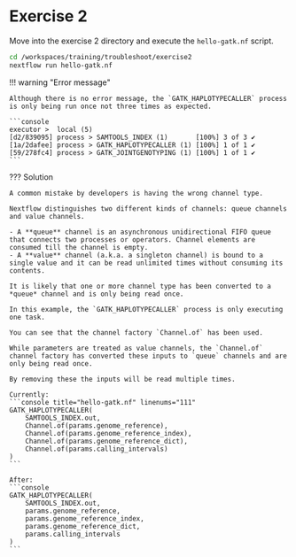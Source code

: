 # Exercise 2

Move into the exercise 2 directory and execute the `hello-gatk.nf` script.

```bash
cd /workspaces/training/troubleshoot/exercise2
nextflow run hello-gatk.nf
```

!!! warning "Error message"

    Although there is no error message, the `GATK_HAPLOTYPECALLER` process is only being run once not three times as expected.

    ```console
    executor >  local (5)
    [d2/839095] process > SAMTOOLS_INDEX (1)       [100%] 3 of 3 ✔
    [1a/2dafee] process > GATK_HAPLOTYPECALLER (1) [100%] 1 of 1 ✔
    [59/278fc4] process > GATK_JOINTGENOTYPING (1) [100%] 1 of 1 ✔
    ```

??? Solution

    A common mistake by developers is having the wrong channel type.

    Nextflow distinguishes two different kinds of channels: queue channels and value channels.

    - A **queue** channel is an asynchronous unidirectional FIFO queue that connects two processes or operators. Channel elements are consumed till the channel is empty.
    - A **value** channel (a.k.a. a singleton channel) is bound to a single value and it can be read unlimited times without consuming its contents.

    It is likely that one or more channel type has been converted to a *queue* channel and is only being read once.

    In this example, the `GATK_HAPLOTYPECALLER` process is only executing one task.

    You can see that the channel factory `Channel.of` has been used.

    While parameters are treated as value channels, the `Channel.of` channel factory has converted these inputs to `queue` channels and are only being read once.

    By removing these the inputs will be read multiple times.

    Currently:
    ```console title="hello-gatk.nf" linenums="111"
    GATK_HAPLOTYPECALLER(
        SAMTOOLS_INDEX.out,
        Channel.of(params.genome_reference),
        Channel.of(params.genome_reference_index),
        Channel.of(params.genome_reference_dict),
        Channel.of(params.calling_intervals)
    )
    ```

    After:
    ```console
    GATK_HAPLOTYPECALLER(
        SAMTOOLS_INDEX.out,
        params.genome_reference,
        params.genome_reference_index,
        params.genome_reference_dict,
        params.calling_intervals
    )
    ```
